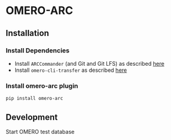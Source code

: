 # OMERO-ARC

## Installation


### Install Dependencies

* Install `ARCCommander` (and Git and Git LFS) as described [here](https://nfdi4plants.org/nfdi4plants.knowledgebase/docs/ArcCommanderManual/index-setup.html)
* Install `omero-cli-transfer` as described [here](https://github.com/ome/omero-cli-transfer)

### Install omero-arc plugin

```
pip install omero-arc
```

## Development

Start OMERO test database

